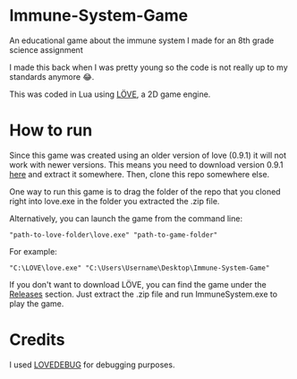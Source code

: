 # Immune-System-Game
An educational game about the immune system I made for an 8th grade science assignment

I made this back when I was pretty young so the code is not really up to my standards anymore :joy:.

This was coded in Lua using [LÖVE](https://love2d.org/), a 2D game engine.

# How to run
Since this game was created using an older version of love (0.9.1) it will not work with newer versions. This means you need to download version 0.9.1 [here](https://bitbucket.org/rude/love/downloads/love-0.9.1-win64.zip) and extract it somewhere. Then, clone this repo somewhere else.

One way to run this game is to drag the folder of the repo that you cloned right into love.exe in the folder you extracted the .zip file.

Alternatively, you can launch the game from the command line:

```
"path-to-love-folder\love.exe" "path-to-game-folder"
```

For example:

```
"C:\LOVE\love.exe" "C:\Users\Username\Desktop\Immune-System-Game"
```

If you don't want to download LÖVE, you can find the game under the [Releases](https://github.com/jeff-pancho/Immune-System-Game/releases) section. Just extract the .zip file and run ImmuneSystem.exe to play the game.

# Credits
I used [LOVEDEBUG](https://github.com/Ranguna/LOVEDEBUG) for debugging purposes.
